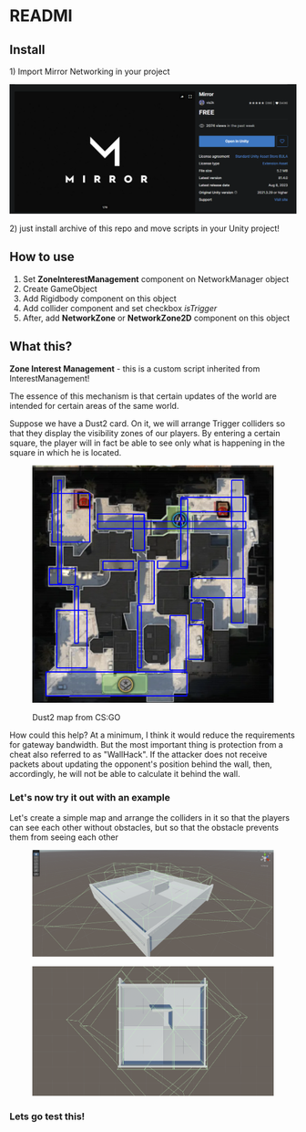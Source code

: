 # READMI

## Install

1\) Import Mirror Networking in your project

![](.gitbook/assets/image.png)

2\) just install archive of this repo and move scripts in your Unity project!



## How to use

1. Set **ZoneInterestManagement** component on NetworkManager object
2. Create GameObject&#x20;
3. Add Rigidbody component on this object
4. Add collider component and set checkbox _isTrigger_
5. After, add **NetworkZone** or **NetworkZone2D** component on this object

## What this?

**Zone Interest Management** - this is a custom script inherited from InterestManagement!

The essence of this mechanism is that certain updates of the world are intended for certain areas of the same world.

Suppose we have a Dust2 card. On it, we will arrange Trigger colliders so that they display the visibility zones of our players. By entering a certain square, the player will in fact be able to see only what is happening in the square in which he is located.

<figure><img src=".gitbook/assets/image (2).png" alt=""><figcaption><p>Dust2 map from CS:GO</p></figcaption></figure>

How could this help? At a minimum, I think it would reduce the requirements for gateway bandwidth. But the most important thing is protection from a cheat also referred to as "WallHack". If the attacker does not receive packets about updating the opponent's position behind the wall, then, accordingly, he will not be able to calculate it behind the wall.

### Let's now try it out with an example

Let's create a simple map and arrange the colliders in it so that the players can see each other without obstacles, but so that the obstacle prevents them from seeing each other

<figure><img src=".gitbook/assets/image (3).png" alt=""><figcaption></figcaption></figure>

<figure><img src=".gitbook/assets/image (4).png" alt=""><figcaption></figcaption></figure>

### Lets go test this!



